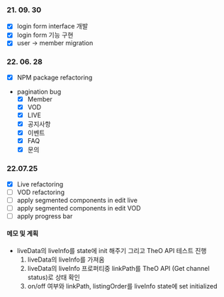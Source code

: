 ### 21. 09. 30

- [x] login form interface 개발
- [x] login form 기능 구현
- [x] user -> member migration

### 22. 06. 28

- [x] NPM package refactoring 
- pagination bug
  - [x] Member
  - [x] VOD
  - [x] LIVE
  - [x] 공지사항
  - [x] 이벤트
  - [x] FAQ
  - [x] 문의

### 22.07.25

- [x] Live refactoring
- [ ] VOD refactoring
- [ ] apply segmented components in edit live 
- [ ] apply segmented components in edit VOD 
- [ ] apply progress bar

#### 메모 및 계획

- liveData의 liveInfo를 state에 init 해주기 그리고 TheO API 테스트 진행
  1. liveData의 liveInfo를 가져옴
  2. liveData의 liveInfo 프로퍼티중 linkPath를 TheO API (Get channel status)로 상태 확인
  3. on/off 여부와 linkPath, listingOrder를 liveInfo state에 set initialized